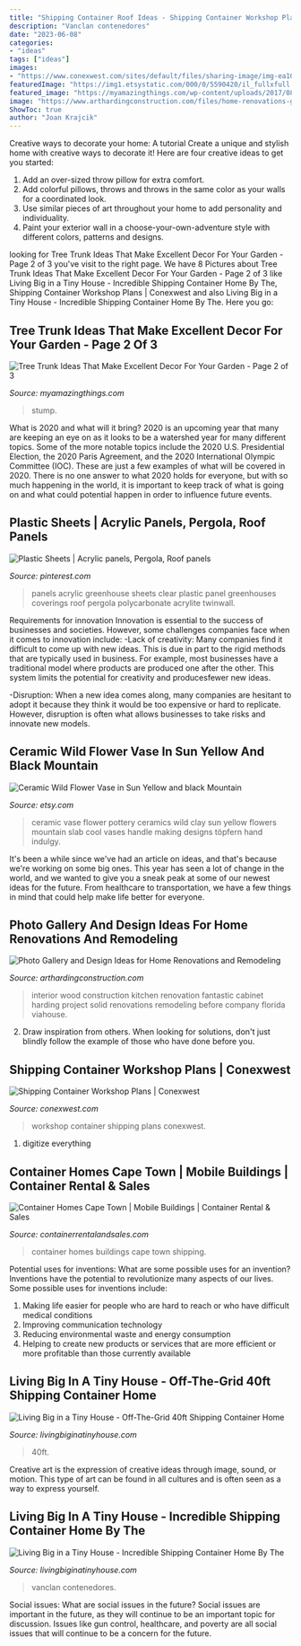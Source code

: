 ```yaml
---
title: "Shipping Container Roof Ideas - Shipping Container Workshop Plans"
description: "Vanclan contenedores"
date: "2023-06-08"
categories:
- "ideas"
tags: ["ideas"]
images:
- "https://www.conexwest.com/sites/default/files/sharing-image/img-ea107993f06781e5b74baa0063c03b0c-v.jpg"
featuredImage: "https://img1.etsystatic.com/000/0/5590420/il_fullxfull.243502667.jpg"
featured_image: "https://myamazingthings.com/wp-content/uploads/2017/08/tree-stump-ideas-12.jpg"
image: "https://www.arthardingconstruction.com/files/home-renovations-gallery/Home-Renovation-Project-5-finished.jpg"
ShowToc: true
author: "Joan Krajcik"
---
```



Creative ways to decorate your home: A tutorial
Create a unique and stylish home with creative ways to decorate it! Here are four creative ideas to get you started: 
1. Add an over-sized throw pillow for extra comfort.
2. Add colorful pillows, throws and throws in the same color as your walls for a coordinated look. 
3. Use similar pieces of art throughout your home to add personality and individuality. 
4. Paint your exterior wall in a choose-your-own-adventure style with different colors, patterns and designs.

	

		
looking for Tree Trunk Ideas That Make Excellent Decor For Your Garden - Page 2 of 3 you've visit to the right page. We have 8 Pictures about Tree Trunk Ideas That Make Excellent Decor For Your Garden - Page 2 of 3 like Living Big in a Tiny House - Incredible Shipping Container Home By The, Shipping Container Workshop Plans | Conexwest and also Living Big in a Tiny House - Incredible Shipping Container Home By The. Here you go:
		
    
## Tree Trunk Ideas That Make Excellent Decor For Your Garden - Page 2 Of 3

<img loading=lazy src="https://myamazingthings.com/wp-content/uploads/2017/08/tree-stump-ideas-12.jpg" onerror="this.onerror=null;this.src='https://tse2.mm.bing.net/th?id=OIP.TucIk3LJ-UGQmZ5tR0-zUQHaJ4&amp;pid=15.1';" alt="Tree Trunk Ideas That Make Excellent Decor For Your Garden - Page 2 of 3">

_Source: myamazingthings.com_

>stump. 

	

What is 2020 and what will it bring?
2020 is an upcoming year that many are keeping an eye on as it looks to be a watershed year for many different topics. Some of the more notable topics include the 2020 U.S. Presidential Election, the 2020 Paris Agreement, and the 2020 International Olympic Committee (IOC). These are just a few examples of what will be covered in 2020. There is no one answer to what 2020 holds for everyone, but with so much happening in the world, it is important to keep track of what is going on and what could potential happen in order to influence future events.

    
## Plastic Sheets | Acrylic Panels, Pergola, Roof Panels

<img loading=lazy src="https://i.pinimg.com/736x/4a/93/4d/4a934dcf65eb0defe117b453945d6fd5--acrylic-panels-acrylic-sheets.jpg" onerror="this.onerror=null;this.src='https://tse2.mm.bing.net/th?id=OIP.CPuTo6bngPLpJuA1my003AHaFj&amp;pid=15.1';" alt="Plastic Sheets | Acrylic panels, Pergola, Roof panels">

_Source: pinterest.com_

>panels acrylic greenhouse sheets clear plastic panel greenhouses coverings roof pergola polycarbonate acrylite twinwall. 

	

Requirements for innovation
Innovation is essential to the success of businesses and societies. However, some challenges companies face when it comes to innovation include:
-Lack of creativity: Many companies find it difficult to come up with new ideas. This is due in part to the rigid methods that are typically used in business. For example, most businesses have a traditional model where products are produced one after the other. This system limits the potential for creativity and producesfewer new ideas.

-Disruption: When a new idea comes along, many companies are hesitant to adopt it because they think it would be too expensive or hard to replicate. However, disruption is often what allows businesses to take risks and innovate new models.

    
## Ceramic Wild Flower Vase In Sun Yellow And Black Mountain

<img loading=lazy src="https://img1.etsystatic.com/000/0/5590420/il_fullxfull.243502667.jpg" onerror="this.onerror=null;this.src='https://tse2.mm.bing.net/th?id=OIP.LfT6OGQx-_GsxWFcH4At1AHaJ5&amp;pid=15.1';" alt="Ceramic Wild Flower Vase in Sun Yellow and black Mountain">

_Source: etsy.com_

>ceramic vase flower pottery ceramics wild clay sun yellow flowers mountain slab cool vases handle making designs töpfern hand indulgy. 

	

It's been a while since we've had an article on ideas, and that's because we're working on some big ones. This year has seen a lot of change in the world, and we wanted to give you a sneak peak at some of our newest ideas for the future. From healthcare to transportation, we have a few things in mind that could help make life better for everyone.

    
## Photo Gallery And Design Ideas For Home Renovations And Remodeling

<img loading=lazy src="https://www.arthardingconstruction.com/files/home-renovations-gallery/Home-Renovation-Project-5-finished.jpg" onerror="this.onerror=null;this.src='https://tse2.mm.bing.net/th?id=OIP.syuc6n68wJfgrvuQFGCmHAHaE7&amp;pid=15.1';" alt="Photo Gallery and Design Ideas for Home Renovations and Remodeling">

_Source: arthardingconstruction.com_

>interior wood construction kitchen renovation fantastic cabinet harding project solid renovations remodeling before company florida viahouse. 

	

2. Draw inspiration from others. When looking for solutions, don't just blindly follow the example of those who have done before you. 

    
## Shipping Container Workshop Plans | Conexwest

<img loading=lazy src="https://www.conexwest.com/sites/default/files/sharing-image/img-ea107993f06781e5b74baa0063c03b0c-v.jpg" onerror="this.onerror=null;this.src='https://tse1.mm.bing.net/th?id=OIP.Ax5niZxZfZ2xw8BiQaLSUwHaDm&amp;pid=15.1';" alt="Shipping Container Workshop Plans | Conexwest">

_Source: conexwest.com_

>workshop container shipping plans conexwest. 

	

1. digitize everything

    
## Container Homes Cape Town | Mobile Buildings | Container Rental &amp; Sales

<img loading=lazy src="https://www.containerrentalandsales.com/wp-content/uploads/2018/03/SDC10850-scaled.jpg" onerror="this.onerror=null;this.src='https://tse1.mm.bing.net/th?id=OIP.5jK9kjND3oG6Nmy4AcR3vQHaFj&amp;pid=15.1';" alt="Container Homes Cape Town | Mobile Buildings | Container Rental &amp; Sales">

_Source: containerrentalandsales.com_

>container homes buildings cape town shipping. 

	

Potential uses for inventions: What are some possible uses for an invention?
Inventions have the potential to revolutionize many aspects of our lives. Some possible uses for inventions include: 
1. Making life easier for people who are hard to reach or who have difficult medical conditions 
2. Improving communication technology 
3. Reducing environmental waste and energy consumption 
4. Helping to create new products or services that are more efficient or more profitable than those currently available 

    
## Living Big In A Tiny House - Off-The-Grid 40ft Shipping Container Home

<img loading=lazy src="https://www.livingbiginatinyhouse.com/episodes/off-the-grid-40ft-shipping-container-home-even-charges-electric-car/CONTAINER-HOME-7-of-10-(1).jpg" onerror="this.onerror=null;this.src='https://tse4.mm.bing.net/th?id=OIP.Ba_uGz0BMAJc2PSFVAfotAHaE8&amp;pid=15.1';" alt="Living Big in a Tiny House - Off-The-Grid 40ft Shipping Container Home">

_Source: livingbiginatinyhouse.com_

>40ft. 

	

Creative art is the expression of creative ideas through image, sound, or motion. This type of art can be found in all cultures and is often seen as a way to express yourself.

    
## Living Big In A Tiny House - Incredible Shipping Container Home By The

<img loading=lazy src="https://www.livingbiginatinyhouse.com/media/website_pages/tiny-house-tours/incredible-shipping-container-home-by-the-sea/SHIPPING-CONTAINER-HOME-2-of-13.jpg" onerror="this.onerror=null;this.src='https://tse3.mm.bing.net/th?id=OIP.biY76uuM3eMKzOfnrUSOHwHaLH&amp;pid=15.1';" alt="Living Big in a Tiny House - Incredible Shipping Container Home By The">

_Source: livingbiginatinyhouse.com_

>vanclan contenedores. 

	

Social issues: What are social issues in the future?
Social issues are important in the future, as they will continue to be an important topic for discussion. Issues like gun control, healthcare, and poverty are all social issues that will continue to be a concern for the future.

